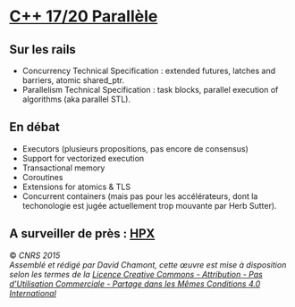 # [C++ 17/20 Parallèle](TheorieFonctionnelleConcurrente "wikilink")

## Sur les rails

  - Concurrency Technical Specification : extended futures, latches and barriers, atomic shared\_ptr.
  - Parallelism Technical Specification : task blocks, parallel execution of algorithms (aka parallel STL).

## En débat

  - Executors (plusieurs propositions, pas encore de consensus)
  - Support for vectorized execution
  - Transactional memory
  - Coroutines
  - Extensions for atomics & TLS
  - Concurrent containers (mais pas pour les accélérateurs, dont la techonologie est jugée actuellement trop mouvante par Herb Sutter).

## A surveiller de près : [HPX](http://stellar.cct.lsu.edu/projects/hpx/)

  
  
© *CNRS 2015*  
*Assemblé et rédigé par David Chamont, cette œuvre est mise à disposition selon les termes de la [Licence Creative Commons - Attribution - Pas d’Utilisation Commerciale - Partage dans les Mêmes Conditions 4.0 International](http://creativecommons.org/licenses/by-nc-sa/4.0/)*
